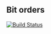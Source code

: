 ## Bit orders
[![Build Status](https://travis-ci.org/notbaddays/bitpharma-orders-management.svg?branch=master)](https://travis-ci.org/notbaddays/bitpharma-orders-management)
